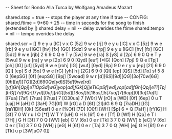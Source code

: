 -- Sheet for Rondo Alla Turca by Wolfgang Amadeus Mozart

shared.stop = true -- stops the player at any time if true
-- CONFIG:
shared.ftime = 9*60 + 25 -- time in seconds for the song to finish (extended by |)
shared.delay = nil -- delay overides the ftime
shared.tempo = nil -- tempo overides the delay

shared.scr = [[
9 e y u [IC] v x C [5z] 9 w e [rj] 9 e y u [IC] v x C [5z] 9 w e [rb] 9 e y u [IGC] [hv] [fx] [GC] [5dz] 9 w e [rpj] 9 e y u [IGC] [hv] [fx] [GC] [5dz] 9 w e [rjb] 2 6 9 0 Q e T y [5w] 9 w e [ra] S [yS] d [2p] 6 9 0 Q e T y [5wu] 9 w e [ra] y w p [2p] 6 9 0 [Qyd] [euf] [*IG] [Qoh] [7pj] 9 Q e [Tpj] [oh] [IG] [uf] [5yd] 9 w e [roh] [IG] [wuf] [0yd] [6p] 9 0 e r y u [ep] [2I] 6 9 0 [QI] [ep] S d [5o] 9 w e [rG] [yh] h j [2G] 6 9 0 [QI] [ep] [QS] [5d] [1o] sf 5 8 0 [6epSG] [0f] [eupSG] [9pj] [5woad] 9 w r [$d] [6S] [9d] [QG] [3o] 7 0 w [6G] [0h] [ef] [TG] [2d] 6 9 0 Q e [yd] S [5d] 9 w e [rd] [yf] G h [Qpj] e T I O p S d [wG] y o p [ad] f G k [Qj] e T I O p S f [wd] y o p [ad] f G h [Qpj] e T I [Tpj] h G f [7d] 9 Q r [I7yd] [0uf] [rIG] [5d] [18osf] 5 [18usf] 5 [7uaf] 7 [6upf] 0 [3u]Oaf % 7 0 [rWO] a [0D] [7f] [6ep] 0 u TxC[ukV] [kC] [kTC] 7 xC[3kx] 7 0 W [rO] a [WD] [0f] [6eaSG] 0 e T [uaSG] T u [7f] [O30uaf] 7 [W0r] W [raf] [0G] [af(H] j [*WHafk] 0 [TO] u [OHafk] [Tj] [0aH] [eG] [6af] 0 [eu] T [uaj] [TH] [uaG] [$f] [I7ua] [7af] [7rua] [I7rua] 7 [O30ua] 7 [W0r] W [rO] a [WD] [0f] [6ep] 0 u T [uaj] H [aH] G [3aH] 7G[0f] W [rO] a D [6f] [2I]dG 6 9 Q [7raDH] [(G] [raYIDH] [0k] [S6eaf] 0 e r [%Of] [7D] [O0f] [WH] [$p] 6 * Q [7aH] j [rYIG] H [3f] 7 0 W r u I O [*f] W T Y [uH] G H k [6f] 0 e r [Tf] D [Wf] H [Qp] e T I [7H] j G H [3f] 7 0 Q [WV] [eb] C V [6x] 0 e r [Tk] 3 7 0 Q [WV] b [eC] V [6x] 0 e r [Tn] 3 7 0 Q [WH] j [eG] H [6f] 0 e r [Ta] 3 7 0 Q [WH] [ej] G H [6f] 0 e r [Tk] u p [3W]uO7 0]]
